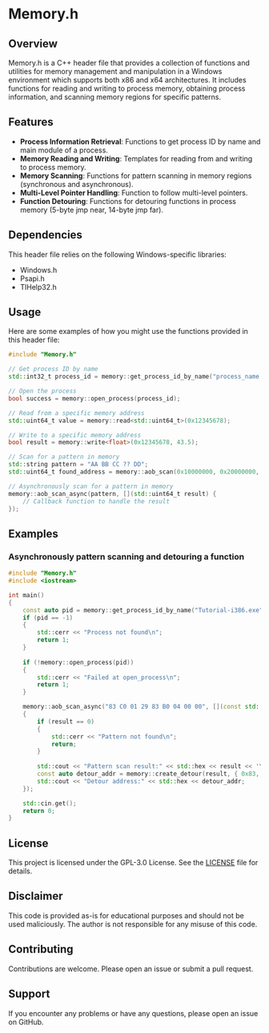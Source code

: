 # Memory.h

## Overview

Memory.h is a C++ header file that provides a collection of functions and utilities for memory management and manipulation in a Windows environment which supports both x86 and x64 architectures. It includes functions for reading and writing to process memory, obtaining process information, and scanning memory regions for specific patterns.

## Features

- **Process Information Retrieval**: Functions to get process ID by name and main module of a process.
- **Memory Reading and Writing**: Templates for reading from and writing to process memory.
- **Memory Scanning**: Functions for pattern scanning in memory regions (synchronous and asynchronous).
- **Multi-Level Pointer Handling**: Function to follow multi-level pointers.
- **Function Detouring**: Functions for detouring functions in process memory (5-byte jmp near, 14-byte jmp far).

## Dependencies

This header file relies on the following Windows-specific libraries:

- Windows.h
- Psapi.h
- TlHelp32.h

## Usage

Here are some examples of how you might use the functions provided in this header file:

```cpp
#include "Memory.h"

// Get process ID by name
std::int32_t process_id = memory::get_process_id_by_name("process_name.exe");

// Open the process
bool success = memory::open_process(process_id);

// Read from a specific memory address
std::uint64_t value = memory::read<std::uint64_t>(0x12345678);

// Write to a specific memory address
bool result = memory::write<float>(0x12345678, 43.5);

// Scan for a pattern in memory
std::string pattern = "AA BB CC ?? DD";
std::uint64_t found_address = memory::aob_scan(0x10000000, 0x20000000, pattern);

// Asynchronously scan for a pattern in memory
memory::aob_scan_async(pattern, [](std::uint64_t result) {
    // Callback function to handle the result
});
```

## Examples

### Asynchronously pattern scanning and detouring a function

```cpp
#include "Memory.h"
#include <iostream>

int main()
{
    const auto pid = memory::get_process_id_by_name("Tutorial-i386.exe");
    if (pid == -1) 
    {
        std::cerr << "Process not found\n";
        return 1;
    }
    
    if (!memory::open_process(pid))
    {
        std::cerr << "Failed at open_process\n";
        return 1;
    }

    memory::aob_scan_async("83 C0 01 29 83 B0 04 00 00", [](const std::uint64_t& result)
    {
        if (result == 0)
        {
            std::cerr << "Pattern not found\n";
            return;
        }
        
        std::cout << "Pattern scan result:" << std::hex << result << '\n';
        const auto detour_addr = memory::create_detour(result, { 0x83, 0xC0, 0x01, 0x29, 0x83, 0xB0, 0x04, 0x00, 0x00 }, 9);
        std::cout << "Detour address:" << std::hex << detour_addr;
    });

    std::cin.get();
    return 0;
}
```

## License

This project is licensed under the GPL-3.0 License. See the [LICENSE](LICENSE) file for details.

## Disclaimer

This code is provided as-is for educational purposes and should not be used maliciously. The author is not responsible for any misuse of this code.

## Contributing

Contributions are welcome. Please open an issue or submit a pull request.

## Support

If you encounter any problems or have any questions, please open an issue on GitHub.
